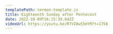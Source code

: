```yaml
---
templatePath: sermon-template.js
title: Eighteenth Sunday after Pentecost
date: 2022-10-09T16:15:39.642Z
videoUrl: https://youtu.be/R7VI0wS5mYM?t=1758
---
```

